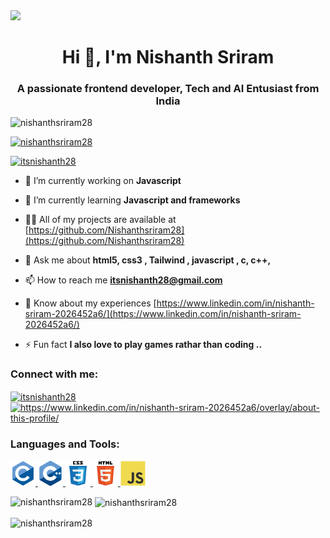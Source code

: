 <img src="C:\Users\HP\Desktop\Files of Nishanth">
<h1 align="center">Hi 👋, I'm Nishanth Sriram</h1>
<h3 align="center">A passionate frontend developer, Tech and AI Entusiast from India</h3>

<p align="left"> <img src="https://komarev.com/ghpvc/?username=nishanthsriram28&label=Profile%20views&color=0e75b6&style=flat" alt="nishanthsriram28" /> </p>

<p align="left"> <a href="https://github.com/ryo-ma/github-profile-trophy"><img src="https://github-profile-trophy.vercel.app/?username=nishanthsriram28" alt="nishanthsriram28" /></a> </p>

<p align="left"> <a href="https://twitter.com/itsnishanth28" target="blank"><img src="https://img.shields.io/twitter/follow/itsnishanth28?logo=twitter&style=for-the-badge" alt="itsnishanth28" /></a> </p>

- 🔭 I’m currently working on **Javascript**

- 🌱 I’m currently learning **Javascript and frameworks**

- 👨‍💻 All of my projects are available at [https://github.com/Nishanthsriram28](https://github.com/Nishanthsriram28)

- 💬 Ask me about **html5, css3 , Tailwind , javascript , c, c++,**

- 📫 How to reach me **itsnishanth28@gmail.com**

- 📄 Know about my experiences [https://www.linkedin.com/in/nishanth-sriram-2026452a6/](https://www.linkedin.com/in/nishanth-sriram-2026452a6/)

- ⚡ Fun fact **I also love to play games rathar than coding ..**

<h3 align="left">Connect with me:</h3>
<p align="left">
<a href="https://twitter.com/itsnishanth28" target="blank"><img align="center" src="https://raw.githubusercontent.com/rahuldkjain/github-profile-readme-generator/master/src/images/icons/Social/twitter.svg" alt="itsnishanth28" height="30" width="40" /></a>
<a href="https://linkedin.com/in/https://www.linkedin.com/in/nishanth-sriram-2026452a6/overlay/about-this-profile/" target="blank"><img align="center" src="https://raw.githubusercontent.com/rahuldkjain/github-profile-readme-generator/master/src/images/icons/Social/linked-in-alt.svg" alt="https://www.linkedin.com/in/nishanth-sriram-2026452a6/overlay/about-this-profile/" height="30" width="40" /></a>
</p>

<h3 align="left">Languages and Tools:</h3>
<p align="left"> <a href="https://www.cprogramming.com/" target="_blank" rel="noreferrer"> <img src="https://raw.githubusercontent.com/devicons/devicon/master/icons/c/c-original.svg" alt="c" width="40" height="40"/> </a> <a href="https://www.w3schools.com/cpp/" target="_blank" rel="noreferrer"> <img src="https://raw.githubusercontent.com/devicons/devicon/master/icons/cplusplus/cplusplus-original.svg" alt="cplusplus" width="40" height="40"/> </a> <a href="https://www.w3schools.com/css/" target="_blank" rel="noreferrer"> <img src="https://raw.githubusercontent.com/devicons/devicon/master/icons/css3/css3-original-wordmark.svg" alt="css3" width="40" height="40"/> </a> <a href="https://www.w3.org/html/" target="_blank" rel="noreferrer"> <img src="https://raw.githubusercontent.com/devicons/devicon/master/icons/html5/html5-original-wordmark.svg" alt="html5" width="40" height="40"/> </a> <a href="https://developer.mozilla.org/en-US/docs/Web/JavaScript" target="_blank" rel="noreferrer"> <img src="https://raw.githubusercontent.com/devicons/devicon/master/icons/javascript/javascript-original.svg" alt="javascript" width="40" height="40"/> </a> </p>

<p><img align="left" src="https://github-readme-stats.vercel.app/api/top-langs?username=nishanthsriram28&show_icons=true&locale=en&layout=compact" alt="nishanthsriram28" /></p>

<p>&nbsp;<img align="center" src="https://github-readme-stats.vercel.app/api?username=nishanthsriram28&show_icons=true&locale=en" alt="nishanthsriram28" /></p>

<p><img align="center" src="https://github-readme-streak-stats.herokuapp.com/?user=nishanthsriram28&" alt="nishanthsriram28" /></p>

